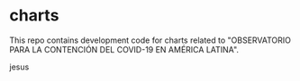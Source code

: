 # charts

This repo contains development code for charts related to "OBSERVATORIO PARA LA CONTENCIÓN DEL COVID-19 EN AMÉRICA LATINA".

jesus